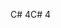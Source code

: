 <span data-ttu-id="80782-101">C# 4</span><span class="sxs-lookup"><span data-stu-id="80782-101">C# 4</span></span>
